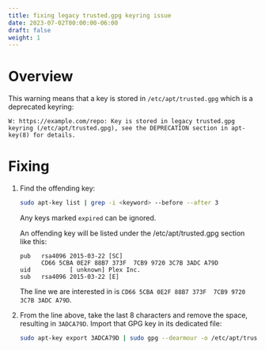 ```yaml
---
title: fixing legacy trusted.gpg keyring issue
date: 2023-07-02T00:00:00-06:00
draft: false
weight: 1
---
```


# Overview
This warning means that a key is stored in `/etc/apt/trusted.gpg` which is a deprecated keyring:
```
W: https://example.com/repo: Key is stored in legacy trusted.gpg keyring (/etc/apt/trusted.gpg), see the DEPRECATION section in apt-key(8) for details.
```

# Fixing
1. Find the offending key:
    ```bash
    sudo apt-key list | grep -i <keyword> --before --after 3
    ```

    Any keys marked `expired` can be ignored.

    An offending key will be listed under the /etc/apt/trusted.gpg section like this:
    ```
    pub   rsa4096 2015-03-22 [SC]
          CD66 5CBA 0E2F 88B7 373F  7CB9 9720 3C7B 3ADC A79D
    uid           [ unknown] Plex Inc.
    sub   rsa4096 2015-03-22 [E]
    ```

    The line we are interested in is `CD66 5CBA 0E2F 88B7 373F  7CB9 9720 3C7B 3ADC A79D`.
2. From the line above, take the last 8 characters and remove the space, resulting in `3ADCA79D`.  Import that GPG key in its dedicated file:
   ```bash
   sudo apt-key export 3ADCA79D | sudo gpg --dearmour -o /etc/apt/trusted.gpg.d/plex.gpg
   ``` 
